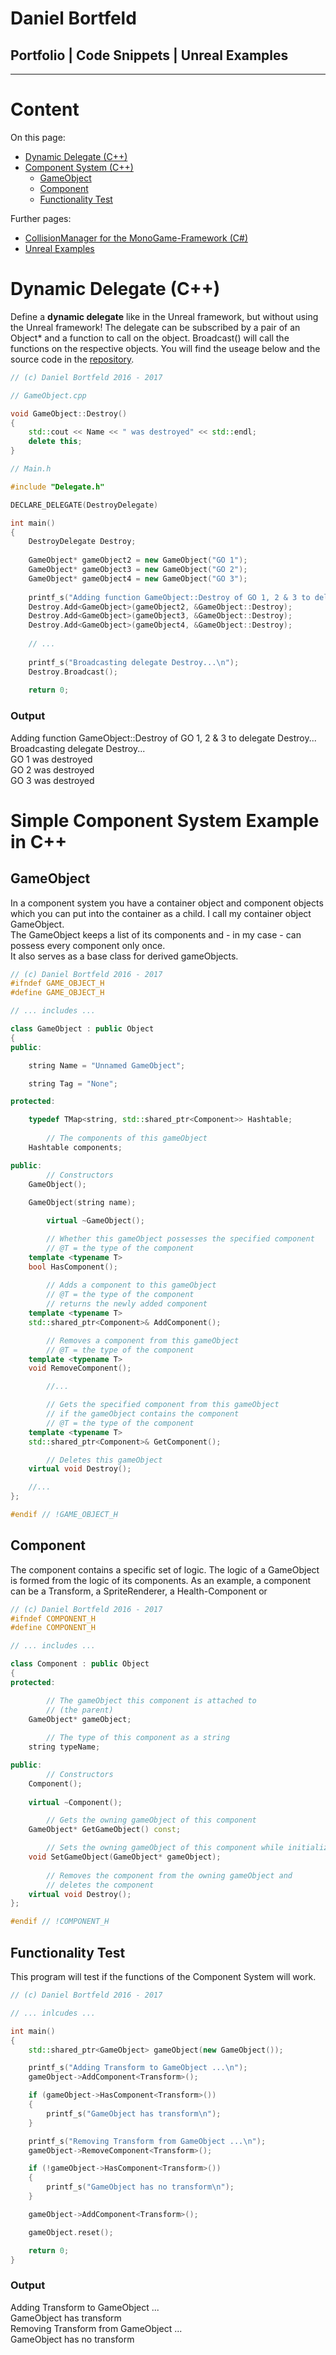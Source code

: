 # Daniel Bortfeld  

## Portfolio | Code Snippets | Unreal Examples  
***  


# Content

On this page:    

+ [Dynamic Delegate (C++)](#Dynamic_Delegate)
+ [Component System (C++)](#Component_System)
	+ [GameObject](#GameObject)
	+ [Component](#Component)
	+ [Functionality Test](#Test)
	
Further pages:    

+ [CollisionManager for the MonoGame-Framework (C#)](https://ogoxhammerschild.github.io/Collision/)
+ [Unreal Examples](https://ogoxhammerschild.github.io/Unreal-Examples/)   

<a name="Dynamic_Delegate"/>

# Dynamic Delegate (C++)

Define a **dynamic delegate** like in the Unreal framework, but without using the Unreal framework! The delegate can be subscribed by a pair of an Object\* and a function to call on the object. Broadcast() will call the functions on the respective objects.
You will find the useage below and the source code in the [repository](https://github.com/OgoxHammerschild/OgoxHammerschild.github.io/blob/master/Composition/Delegate.h).

```c++
// (c) Daniel Bortfeld 2016 - 2017

// GameObject.cpp

void GameObject::Destroy()
{
	std::cout << Name << " was destroyed" << std::endl;
	delete this;
}

// Main.h

#include "Delegate.h"

DECLARE_DELEGATE(DestroyDelegate)

int main()
{
	DestroyDelegate Destroy;
    
	GameObject* gameObject2 = new GameObject("GO 1");
	GameObject* gameObject3 = new GameObject("GO 2");
	GameObject* gameObject4 = new GameObject("GO 3");
    
    printf_s("Adding function GameObject::Destroy of GO 1, 2 & 3 to delegate Destroy...\n");
	Destroy.Add<GameObject>(gameObject2, &GameObject::Destroy);
	Destroy.Add<GameObject>(gameObject3, &GameObject::Destroy);
	Destroy.Add<GameObject>(gameObject4, &GameObject::Destroy);
    
    // ...
    
    printf_s("Broadcasting delegate Destroy...\n");
	Destroy.Broadcast();
    
    return 0;
```

### Output

Adding function GameObject::Destroy of GO 1, 2 & 3 to delegate Destroy...    
Broadcasting delegate Destroy...    
GO 1 was destroyed    
GO 2 was destroyed    
GO 3 was destroyed    


<a name="Component_System"/>

# Simple Component System Example in C++

<a name="GameObject"/>

## GameObject

In a component system you have a container object and component objects which you can put into the container as a child. I call my container object GameObject.   
The GameObject keeps a list of its components and  - in my case - can possess every component only once.   
It also serves as a base class for derived gameObjects.

```c++
// (c) Daniel Bortfeld 2016 - 2017
#ifndef GAME_OBJECT_H
#define GAME_OBJECT_H

// ... includes ...

class GameObject : public Object
{
public:

	string Name = "Unnamed GameObject";

	string Tag = "None";

protected:

	typedef TMap<string, std::shared_ptr<Component>> Hashtable;
	
        // The components of this gameObject
	Hashtable components;

public:
        // Constructors
	GameObject();
	
	GameObject(string name);

        virtual ~GameObject();

        // Whether this gameObject possesses the specified component
        // @T = the type of the component
	template <typename T>
	bool HasComponent();
	
        // Adds a component to this gameObject
        // @T = the type of the component
        // returns the newly added component
	template <typename T>
	std::shared_ptr<Component>& AddComponent();

        // Removes a component from this gameObject
        // @T = the type of the component
	template <typename T>
	void RemoveComponent();

        //...

        // Gets the specified component from this gameObject
        // if the gameObject contains the component
        // @T = the type of the component
	template <typename T>
	std::shared_ptr<Component>& GetComponent();

        // Deletes this gameObject 
	virtual void Destroy();

	//...
};

#endif // !GAME_OBJECT_H
```   

<a name="Component"/>

## Component

The component contains a specific set of logic. The logic of a GameObject is formed from the logic of its components.
As an example, a component can be a Transform, a SpriteRenderer, a Health-Component or 

```c++
// (c) Daniel Bortfeld 2016 - 2017
#ifndef COMPONENT_H
#define COMPONENT_H

// ... includes ...

class Component : public Object
{
protected:

        // The gameObject this component is attached to
        // (the parent)
	GameObject* gameObject;
	
        // The type of this component as a string
	string typeName;

public:
        // Constructors
	Component();
	
	virtual	~Component();

        // Gets the owning gameObject of this component
	GameObject* GetGameObject() const;

        // Sets the owning gameObject of this component while initialization
	void SetGameObject(GameObject* gameObject);
	
        // Removes the component from the owning gameObject and 
        // deletes the component
	virtual void Destroy();
};

#endif // !COMPONENT_H
```


<a name="Test"/>

## Functionality Test

This program will test if the functions of the Component System will work.

```c++
// (c) Daniel Bortfeld 2016 - 2017

// ... inlcudes ...

int main()
{
	std::shared_ptr<GameObject> gameObject(new GameObject());

	printf_s("Adding Transform to GameObject ...\n");
	gameObject->AddComponent<Transform>();

	if (gameObject->HasComponent<Transform>())
	{
		printf_s("GameObject has transform\n");
	}

	printf_s("Removing Transform from GameObject ...\n");
	gameObject->RemoveComponent<Transform>();

	if (!gameObject->HasComponent<Transform>())
	{
		printf_s("GameObject has no transform\n");
	}

	gameObject->AddComponent<Transform>();

	gameObject.reset();

	return 0;
}
```

### Output

Adding Transform to GameObject ...    
GameObject has transform    
Removing Transform from GameObject ...    
GameObject has no transform     
